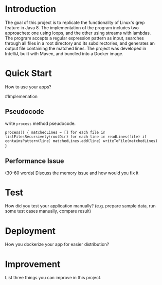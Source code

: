 # Introduction
The goal of this project is to replicate the functionality of Linux's grep feature in Java 8. The implementation of the program includes two approaches: one using loops, and the other using streams with lambdas. The program accepts a regular expression pattern as input, searches through all files in a root directory and its subdirectories, and generates an output file containing the matched lines. The project was developed in IntelliJ, built with Maven, and bundled into a Docker image.

# Quick Start
How to use your apps? 

#Implemenation
## Pseudocode
write `process` method pseudocode.

`process() {
matchedLines = []
for each file in listFilesRecursively(rootDir)
  for each line in readLines(file)
      if containsPattern(line)
        matchedLines.add(line)
writeToFile(matchedLines)`
}

## Performance Issue
(30-60 words)
Discuss the memory issue and how would you fix it

# Test
How did you test your application manually? (e.g. prepare sample data, run some test cases manually, compare result)

# Deployment
How you dockerize your app for easier distribution?

# Improvement
List three things you can improve in this project.